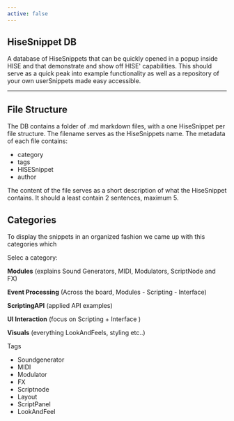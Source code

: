 ```yaml
---
active: false
---
```

## HiseSnippet DB
A database of HiseSnippets that can be quickly opened in a popup inside HISE and that demonstrate and show off HISE' capabilities. This should serve as a quick peak into example functionality as well as a repository of your own userSnippets made easy accessible. 

----

## File Structure
The DB contains a folder of .md markdown files, with a one HiseSnippet per file structure. The filename serves as the HiseSnippets name. The metadata of each file contains:

- category
- tags
- HISESnippet
- author

The content of the file serves as a short description of what the HiseSnippet contains. It should a least contain 2 sentences, maximum 5. 

## Categories 
To display the snippets in an organized fashion we came up with this categories which 

Selec a category:

**Modules** 
(explains Sound Generators, MIDI, Modulators, ScriptNode and FX)

**Event Processing** 
(Across the board, Modules - Scripting - Interface)

**ScriptingAPI** 
(applied API examples)

**UI Interaction** 
(focus on Scripting + Interface )

**Visuals** 
(everything LookAndFeels, styling etc..)


Tags

- Soundgenerator
- MIDI
- Modulator
- FX
- Scriptnode
- Layout
- ScriptPanel
- LookAndFeel
